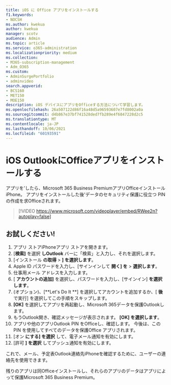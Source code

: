 ```yaml
---
title: iOS に Office アプリをインストールする
f1.keywords:
- NOCSH
ms.author: kwekua
author: kwekua
manager: scotv
audience: Admin
ms.topic: article
ms.service: o365-administration
ms.localizationpriority: medium
ms.collection:
- M365-subscription-management
- Adm_O365
ms.custom:
- AdminSurgePortfolio
- adminvideo
search.appverid:
- BCS160
- MET150
- MOE150
description: iOS デバイスにアプリをOfficeする方法について学習します。
ms.openlocfilehash: 26a507122d86f16a48d5a96593607e7fd8002a0a
ms.sourcegitcommit: d4b867e37bf741528ded7fb289e4f6847228d2c5
ms.translationtype: MT
ms.contentlocale: ja-JP
ms.lasthandoff: 10/06/2021
ms.locfileid: "60193591"
---
```

# <a name="install-outlook-and-office-apps-on-ios-devices"></a>iOS OutlookにOfficeアプリをインストールする

アプリを&#39;したら、Microsoft 365 Business PremiumアプリOfficeインストールiPhone。 アプリをインストールした後&#39;データのセキュリティ保護に役立つ PIN の作成を求Officeされます。

> [!VIDEO https://www.microsoft.com/videoplayer/embed/RWee2n?autoplay=false]

## <a name="try-it"></a>お試しください!

1. アプリ ストアiPhoneアプリ ストアを開きます。
2. [**検索]** を選択 **しOutlook** バーに「検索」と入力し、それを選択します。
3. [インストール **の取得**   >   **] を選択します**。
4. Apple ID パスワードを入力し、[サインインして **開く] を**  >   **選択します**。
5. 仕事用メール アドレスを入力します。
6. [  **アカウントの追加]** を選択し、パスワードを入力し、[サインイン]  **を選択します**。
7. (オプション)、[**Let's Do It **] を選択してアカウントを追加するか、[  **後**  で実行] を選択してこの手順をスキップします。
8. **[OK]** を選択してアプリを再起動し、Microsoft 365データを保護Outlookします。
9. もうOutlook開き、確認メッセージが表示されます。 **[OK] を選択します**。
10. アプリや他のアプリOutlook PIN をOfficeし、確認します。 今後は、この PIN を使用してすべてのデータを保護Office アプリされます。
11. [オン  **にする] を選択**  して、電子メール通知を有効にします。
12. [許可  **] を選択** してプッシュ通知を有効にします。

これで、メール、予定表Outlook連絡先iPhoneを確認するために、ユーザーの連絡先を使用できます。

残りのアプリは同Officeインストールし、それらのアプリのデータはアプリによって保護Microsoft 365 Business Premium。